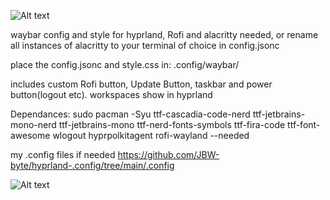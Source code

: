 ![Alt text](https://github.com/JBW-byte/hyprland-waybar-config/blob/main/waybar.png "Preview")

waybar config and style for hyprland, Rofi and alacritty needed, or rename all instances of alacritty to your terminal of choice in config.jsonc

place the config.jsonc and style.css in: .config/waybar/

includes custom Rofi button, Update Button, taskbar and power button(logout etc). workspaces show in hyprland



Dependances:
sudo pacman -Syu ttf-cascadia-code-nerd ttf-jetbrains-mono-nerd ttf-jetbrains-mono ttf-nerd-fonts-symbols ttf-fira-code ttf-font-awesome wlogout hyprpolkitagent rofi-wayland --needed

my .config files if needed https://github.com/JBW-byte/hyprland-.config/tree/main/.config



![Alt text](https://github.com/JBW-byte/hyprland-waybar-config/blob/main/hyprland%20waybar.png "Preview")
